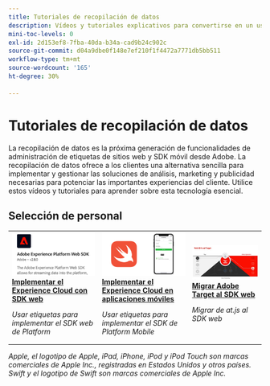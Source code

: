 ```yaml
---
title: Tutoriales de recopilación de datos
description: Vídeos y tutoriales explicativos para convertirse en un usuario experto en la recopilación de datos
mini-toc-levels: 0
exl-id: 2d153ef8-7fba-40da-b34a-cad9b24c902c
source-git-commit: d04a9dbe0f148e7ef210f1f4472a7771db5bb511
workflow-type: tm+mt
source-wordcount: '165'
ht-degree: 30%

---
```


# Tutoriales de recopilación de datos

La recopilación de datos es la próxima generación de funcionalidades de administración de etiquetas de sitios web y SDK móvil desde Adobe. La recopilación de datos ofrece a los clientes una alternativa sencilla para implementar y gestionar las soluciones de análisis, marketing y publicidad necesarias para potenciar las importantes experiencias del cliente. Utilice estos vídeos y tutoriales para aprender sobre esta tecnología esencial.

<div id="recs-overview-body-1"></div>
<div id="recs-overview-body-2"></div>
<div id="recs-overview-body-3"></div>
<div id="recs-overview-body-4"></div>
<div id="recs-overview-body-5"></div>
<div id="recs-overview-body-6"></div>

<div id="staff-picks-section">

## Selección de personal

<table>
<tr>
  <td>
    <a href="https://experienceleague.adobe.com/docs/platform-learn/implement-web-sdk/overview.html?lang=es" target="_blank">
      <img alt="Implementación de Adobe Experience Cloud con SDK web" src="assets/thumb_websdk.png" />
    </a>
    <div>
      <a href="https://experienceleague.adobe.com/docs/platform-learn/implement-web-sdk/overview.html?lang=es" target="_blank">
    <strong>Implementar el Experience Cloud con SDK web</strong>
    </a>
    </div>
    <p>
    <em>Usar etiquetas para implementar el SDK web de Platform</em>
    <p>
  </td>
  <td>
    <a href="https://experienceleague.adobe.com/docs/platform-learn/implement-mobile-sdk/overview.html?lang=es" target="_blank">
      <img alt="Implementación en aplicaciones móviles" src="assets/thumb_swift.png" />
    </a>
    <div>
      <a href="https://experienceleague.adobe.com/docs/platform-learn/implement-mobile-sdk/overview.html?lang=es" target="_blank">
    <strong>Implementar el Experience Cloud en aplicaciones móviles</strong>
    </a>
    </div>
    <p>
    <em>Usar etiquetas para implementar el SDK de Platform Mobile</em>
    <p>
  </td>
  <td>
    <a href="https://experienceleague.adobe.com/docs/platform-learn/migrate-target-to-websdk/introduction.html" target="_blank">
      <img alt="Migración de Target al SDK web" src="assets/thumb_targetWebSdk.jpg" />
    </a>
    <div>
      <a href="https://experienceleague.adobe.com/docs/platform-learn/migrate-target-to-websdk/introduction.html" target="_blank">
    <strong>Migrar Adobe Target al SDK web</strong>
    </a>
    </div>
    <p>
    <em>Migrar de at.js al SDK web</em>
    <p>
  </td>
</tr>
</table>

</div>

*Apple, el logotipo de Apple, iPad, iPhone, iPod y iPod Touch son marcas comerciales de Apple Inc., registradas en Estados Unidos y otros países. Swift y el logotipo de Swift son marcas comerciales de Apple Inc.*
